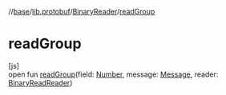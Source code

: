 //[base](../../../index.md)/[lib.protobuf](../index.md)/[BinaryReader](index.md)/[readGroup](read-group.md)

# readGroup

[js]\
open fun [readGroup](read-group.md)(field: [Number](https://kotlinlang.org/api/latest/jvm/stdlib/kotlin/-number/index.html), message: [Message](../-message/index.md), reader: [BinaryReadReader](../index.md#102622972%2FClasslikes%2F-431612152))
